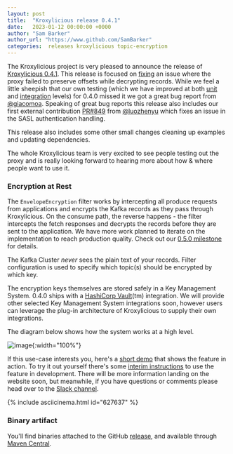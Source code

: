 ```yaml
---
layout: post
title:  "Kroxylicious release 0.4.1"
date:   2023-01-12 00:00:00 +0000
author: "Sam Barker"
author_url: "https://www.github.com/SamBarker"
categories:  releases kroxylicious topic-encryption
---
```


The Kroxylicious project is very pleased to announce the release of [Kroxylicious 0.4.1](https://github.com/kroxylicious/kroxylicious/releases/tag/v0.4.1). This release is focused on [fixing](https://github.com/kroxylicious/kroxylicious/issues/841) an issue where the proxy failed to preserve offsets while decrypting records. While we feel a little sheepish that our own testing (which we have improved at both [unit](https://github.com/kroxylicious/kroxylicious/pull/843) and [integration](https://github.com/kroxylicious/kroxylicious/pull/839/files#diff-f6ca390d21c7e5bcd3134c97c204d8394ada9217ae791da9da1c7255c8a97a75) levels) for 0.4.0 missed it we got a great bug report from [@giacomoa](https://github.com/giacomoa). Speaking of great bug reports this release also includes our first external contribution [PR#849](https://github.com/kroxylicious/kroxylicious/pull/849) from [@luozhenyu](https://github.com/luozhenyu) which fixes an issue in the SASL authentication handling.

This release also includes some other small changes cleaning up examples and updating dependencies. 

The whole Kroxylicious team is very excited to see people testing out the proxy and is really looking forward to hearing more about how & where people want to use it.

### Encryption at Rest

The `EnvelopeEncryption` filter works by intercepting all produce requests from applications and encrypts the Kafka records as they pass through Kroxylicious. On the consume path, the reverse happens - the filter intercepts the fetch responses and decrypts the records before they are sent to the application.
We have more work planned to iterate on the implementation to reach production quality. Check out our [0.5.0 milestone](https://github.com/kroxylicious/kroxylicious/milestones/0.5.0) for details.

The Kafka Cluster *never* sees the plain text of your records. Filter configuration is used to specify which topic(s) should be encrypted by which key.

The encryption keys themselves are stored safely in a Key Management System.  0.4.0 ships with a [HashiCorp Vault](https://www.hashicorp.com/products/vault)(tm) integration.  We will provide other selected Key Management System integrations soon, however users can leverage the plug-in architecture of Kroxylicious to supply their own integrations.

The diagram below shows how the system works at a high level.

![image](https://github.com/kroxylicious/kroxylicious.github.io/assets/18440250/09aeb1f4-f420-4d89-b9f7-394473dddc05){:width="100%"}

If this use-case interests you, here's a [short demo](https://asciinema.org/a/627637) that shows the feature in action. To try it out yourself there's some [interim instructions](https://github.com/kroxylicious/kroxylicious/blob/1e58fc703e45c7fdb0990adb583cf4aa857047cd/kubernetes-examples/envelope-encryption/README.md) to use the feature in development.  There will be more information landing on the website soon, but meanwhile, if you have questions or comments please head over to the [Slack channel](https://kroxylicious.slack.com/).

{% include asciicinema.html id="627637" %}

### Binary artifact

You'll find binaries attached to the GitHub [release](https://github.com/kroxylicious/kroxylicious/releases/tag/v0.4.1), and available through [Maven Central](https://repo1.maven.org/maven2/io/kroxylicious/kroxylicious-app/0.4.1/).

